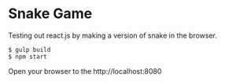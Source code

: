 # Snake Game 

Testing out react.js by making a version of snake in the browser.

    $ gulp build
    $ npm start

Open your browser to the http://localhost:8080




